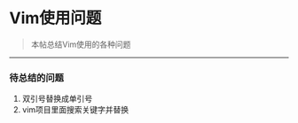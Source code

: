 # Vim使用问题

<!--标题：vim使用问题｜分类：vim｜标签：vim，edit，编辑器,nvim -->

> 本帖总结Vim使用的各种问题

---

### 待总结的问题

1. 双引号替换成单引号
2. vim项目里面搜索关键字并替换

